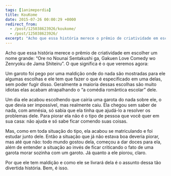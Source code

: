 ```yaml
---
tags: [1animepordia]
title: KouKome
date: 2015-07-26 00:00:29 +0000
redirect_from:
  - /post/125038623926/koukome/
  - /post/125038623926/
excerpt: "Acho que essa história merece o prêmio de criatividade em escolher um nome grande: “Ore no Nounai Sentakushi ga, Gakuen Love Comedy wo Zenryoku de Jama Shiteiru”. O que significa é o que veremos agora:<br>"
---
```


Acho que essa história merece o prêmio de criatividade em escolher um
nome grande: “Ore no Nounai Sentakushi ga, Gakuen Love Comedy wo
Zenryoku de Jama Shiteiru”. O que significa é o que veremos agora:

Um garoto foi pego por uma maldição onde do nada são mostradas para ele
algumas escolhas e ele tem que fazer o que é especificado em uma delas,
sem poder fugir disso. Geralmente a maioria dessas escolhas são muito
idiotas elas acabam atrapalhando o “a comédia romântica escolar” dele.

Um dia ele acabou escolhendo que cairia uma garota do nada sobre ele, o
que devia ser impossível, mas realmente caiu. Ela chegou sem saber de
nada, com amnésia, só sabia que ela tinha que ajudá-lo a resolver os
problemas dele. Para piorar ela não é o tipo de pessoa que você quer em
sua casa: não ajuda e só sabe ficar comendo suas coisas.

Mas, como em toda situação do tipo, ela acabou se matriculando e foi
estudar junto dele. Então a situação que já não estava boa deveria
piorar, mas até que não: todo mundo gostou dela, começou a dar doces
para ela, além de entender a situação ao invés de ficar criticando o
fato de uma garota morar sozinha com um garoto. Já quanto a ele piorou,
claro.

Por que ele tem maldição e como ele se livrará dela é o assunto dessa
tão divertida história. Bem, é isso.


